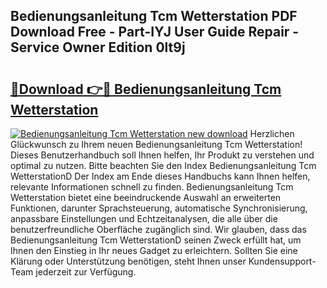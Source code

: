 ## Bedienungsanleitung Tcm Wetterstation PDF Download Free - Part-IYJ User Guide Repair - Service Owner Edition 0lt9j

# <h2><a href="http://df2vc1u.blite.top/?on=Bedienungsanleitung+Tcm+Wetterstation">🔗Download 👉🔴 Bedienungsanleitung Tcm Wetterstation</a></h2>

[![Bedienungsanleitung Tcm Wetterstation new download](https://i.imgur.com/lujVjoI.png)](http://df2vc1u.blite.top/?on=Bedienungsanleitung+Tcm+Wetterstation)
Herzlichen Glückwunsch zu Ihrem neuen Bedienungsanleitung Tcm Wetterstation! Dieses Benutzerhandbuch soll Ihnen helfen, Ihr Produkt zu verstehen und optimal zu nutzen. Bitte beachten Sie den Index Bedienungsanleitung Tcm WetterstationD Der Index am Ende dieses Handbuchs kann Ihnen helfen, relevante Informationen schnell zu finden. Bedienungsanleitung Tcm Wetterstation bietet eine beeindruckende Auswahl an erweiterten Funktionen, darunter Sprachsteuerung, automatische Synchronisierung, anpassbare Einstellungen und Echtzeitanalysen, die alle über die benutzerfreundliche Oberfläche zugänglich sind. Wir glauben, dass das Bedienungsanleitung Tcm WetterstationD seinen Zweck erfüllt hat, um Ihnen den Einstieg in Ihr neues Gadget zu erleichtern. Sollten Sie eine Klärung oder Unterstützung benötigen, steht Ihnen unser Kundensupport-Team jederzeit zur Verfügung.
